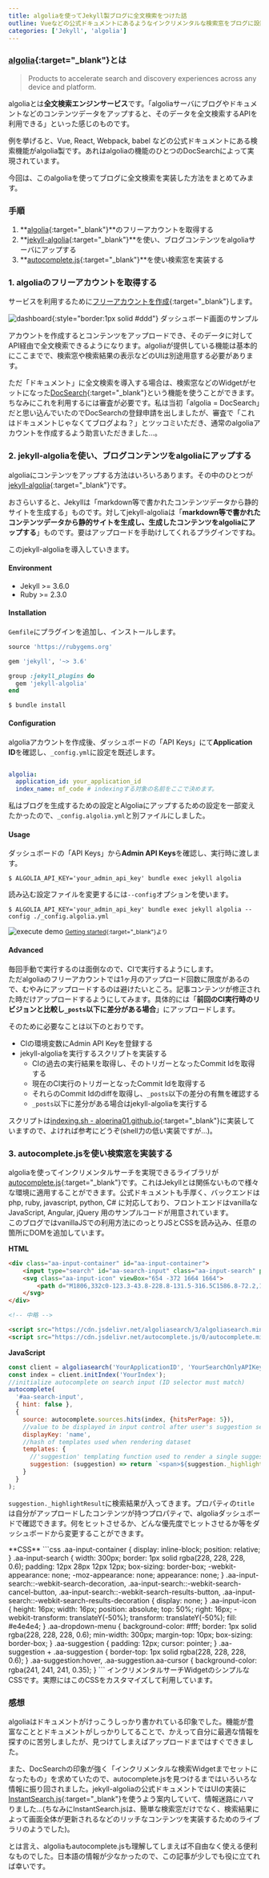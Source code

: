 ```yaml
---
title: algoliaを使ってJekyll製ブログに全文検索をつけた話
outline: Vueなどの公式ドキュメントにあるようなインクリメンタルな検索窓をブログに設置したく、algoliaを使ってみました。日本語の情報が少ないようだったのでご参考にどうぞ。
categories: ['Jekyll', 'algolia']
---
```


### [algolia](https://www.algolia.com/){:target="_blank"}とは

> Products to accelerate search and discovery experiences across any device and platform.

algoliaとは**全文検索エンジンサービス**です。「algoliaサーバにブログやドキュメントなどのコンテンツデータをアップすると、そのデータを全文検索するAPIを利用できる」といった感じのものです。

例を挙げると、Vue, React, Webpack, babel などの公式ドキュメントにある検索機能がalgolia製です。あれはalgoliaの機能のひとつのDocSearchによって実現されています。

今回は、このalgoliaを使ってブログに全文検索を実装した方法をまとめてみます。


### 手順

1. **[algolia](https://www.algolia.com/){:target="_blank"}**のフリーアカウントを取得する
2. **[jekyll-algolia](https://community.algolia.com/jekyll-algolia/){:target="_blank"}**を使い、ブログコンテンツをalgoliaサーバにアップする
3. **[autocomplete.js](https://www.algolia.com/doc/tutorials/search-ui/autocomplete/auto-complete/){:target="_blank"}**を使い検索窓を実装する




### 1. algoliaのフリーアカウントを取得する

サービスを利用するために[フリーアカウントを作成](https://www.algolia.com/users/sign_up){:target="_blank"}します。

![dashboard](/assets/2018-10-11-1-dashboard.png){:style="border:1px solid #ddd"}
ダッシュボード画面のサンプル

アカウントを作成するとコンテンツをアップロードでき、そのデータに対してAPI経由で全文検索できるようになります。algoliaが提供している機能は基本的にここまでで、検索窓や検索結果の表示などのUIは別途用意する必要があります。

ただ「ドキュメント」に全文検索を導入する場合は、検索窓などのWidgetがセットになった[DocSearch](https://community.algolia.com/docsearch/){:target="_blank"}という機能を使うことができます。  
ちなみにこれを利用するには審査が必要です。私は当初「algolia = DocSearch」だと思い込んでいたのでDocSearchの登録申請を出しましたが、審査で「これはドキュメントじゃなくてブログよね？」とツッコミいただき、通常のalgoliaアカウントを作成するよう助言いただきました…。


### 2. **jekyll-algolia**を使い、ブログコンテンツをalgoliaにアップする

algoliaにコンテンツをアップする方法はいろいろあります。その中のひとつが[jekyll-algolia](https://community.algolia.com/jekyll-algolia/){:target="_blank"}です。

おさらいすると、Jekyllは「markdown等で書かれたコンテンツデータから静的サイトを生成する」ものです。対してjekyll-algoliaは「**markdown等で書かれたコンテンツデータから静的サイトを生成し、生成したコンテンツをalgoliaにアップする**」ものです。要はアップロードを手助けしてくれるプラグインですね。

このjekyll-algoliaを導入していきます。

#### Environment

* Jekyll >= 3.6.0
* Ruby >= 2.3.0

#### Installation

`Gemfile`にプラグインを追加し、インストールします。

```ruby
source 'https://rubygems.org'

gem 'jekyll', '~> 3.6'

group :jekyll_plugins do
  gem 'jekyll-algolia'
end
```

```shell
$ bundle install
```

#### Configuration

algoliaアカウントを作成後、ダッシュボードの「API Keys」にて**Application ID**を確認し、`_config.yml`に設定を既述します。

```yaml

algolia:
  application_id: your_application_id
  index_name: mf_code # indexingする対象の名前をここで決めます。
```

私はブログを生成するための設定とAlgoliaにアップするための設定を一部変えたかったので、`_config.algolia.yml`と別ファイルにしました。

#### Usage

ダッシュボードの「API Keys」から**Admin API Keys**を確認し、実行時に渡します。

```shell
$ ALGOLIA_API_KEY='your_admin_api_key' bundle exec jekyll algolia
```

<p></p>

読み込む設定ファイルを変更するには`--config`オプションを使います。

```shell
$ ALGOLIA_API_KEY='your_admin_api_key' bundle exec jekyll algolia --config ./_config.algolia.yml
```

![execute demo](/assets/2018-10-11-1-usage.gif)
<small>[Getting started](https://community.algolia.com/jekyll-algolia/getting-started.html){:target="_blank"}より</small>


#### Advanced

毎回手動で実行するのは面倒なので、CIで実行するようにします。  
ただalgoliaのフリーアカウントでは1ヶ月のアップロード回数に限度があるので、むやみにアップロードするのは避けたいところ。記事コンテンツが修正された時だけアップロードするようにしてみます。具体的には「**前回のCI実行時のリビジョンと比較し`_posts`以下に差分がある場合**」にアップロードします。

そのために必要なことは以下のとおりです。

* CIの環境変数にAdmin API Keyを登録する
* jekyll-algoliaを実行するスクリプトを実装する
  * CIの過去の実行結果を取得し、そのトリガーとなったCommit Idを取得する
  * 現在のCI実行のトリガーとなったCommit Idを取得する
  * それらのCommit Idのdiffを取得し、`_posts`以下の差分の有無を確認する
  * `_posts`以下に差分がある場合はjekyll-algoliaを実行する

スクリプトは[indexing.sh - aloerina01.github.io](https://github.com/aloerina01/aloerina01.github.io/blob/development/scripts/indexing.sh){:target="_blank"}に実装していますので、よければ参考にどうぞ(shell力の低い実装ですが…)。


### 3. **autocomplete.js**を使い検索窓を実装する

algoliaを使ってインクリメンタルサーチを実現できるライブラリが[autocomplete.js](https://www.algolia.com/doc/tutorials/search-ui/autocomplete/auto-complete/){:target="_blank"}です。これはJekyllとは関係ないもので様々な環境に適用することができます。公式ドキュメントも手厚く、バックエンドはphp, ruby, javascript, python, C# に対応しており、フロントエンドはvanillaなJavaScript, Angular, jQuery 用のサンプルコードが用意されています。  
このブログではvanillaJSでの利用方法にのっとりJSとCSSを読み込み、任意の箇所にDOMを追加しています。

**HTML**
```html
<div class="aa-input-container" id="aa-input-container">
    <input type="search" id="aa-search-input" class="aa-input-search" placeholder="Search for players or teams..." name="search" autocomplete="off" />
    <svg class="aa-input-icon" viewBox="654 -372 1664 1664">
        <path d="M1806,332c0-123.3-43.8-228.8-131.5-316.5C1586.8-72.2,1481.3-116,1358-116s-228.8,43.8-316.5,131.5  C953.8,103.2,910,208.7,910,332s43.8,228.8,131.5,316.5C1129.2,736.2,1234.7,780,1358,780s228.8-43.8,316.5-131.5  C1762.2,560.8,1806,455.3,1806,332z M2318,1164c0,34.7-12.7,64.7-38,90s-55.3,38-90,38c-36,0-66-12.7-90-38l-343-342  c-119.3,82.7-252.3,124-399,124c-95.3,0-186.5-18.5-273.5-55.5s-162-87-225-150s-113-138-150-225S654,427.3,654,332  s18.5-186.5,55.5-273.5s87-162,150-225s138-113,225-150S1262.7-372,1358-372s186.5,18.5,273.5,55.5s162,87,225,150s113,138,150,225  S2062,236.7,2062,332c0,146.7-41.3,279.7-124,399l343,343C2305.7,1098.7,2318,1128.7,2318,1164z" />
    </svg>
</div>

<!-- 中略 -->

<script src="https://cdn.jsdelivr.net/algoliasearch/3/algoliasearch.min.js"></script>
<script src="https://cdn.jsdelivr.net/autocomplete.js/0/autocomplete.min.js"></script>
```

<p></p>

**JavaScript**
```js
const client = algoliasearch('YourApplicationID', 'YourSearchOnlyAPIKey');
const index = client.initIndex('YourIndex');
//initialize autocomplete on search input (ID selector must match)
autocomplete(
  '#aa-search-input',
  { hint: false },
  {
    source: autocomplete.sources.hits(index, {hitsPerPage: 5}),
    //value to be displayed in input control after user's suggestion selection
    displayKey: 'name',
    //hash of templates used when rendering dataset
    templates: {
      //'suggestion' templating function used to render a single suggestion
      suggestion: (suggestion) => return `<span>${suggestion._highlightResult.title.value}</span>`;
    }
  }
);
```
`suggestion._highlightResult`に検索結果が入ってきます。プロパティの`title`は自分がアップロードしたコンテンツが持つプロパティで、algoliaダッシュボードで確認できます。何をヒットさせるか、どんな優先度でヒットさせるか等をダッシュボードから変更することができます。

<p></p>
**CSS**
```css
.aa-input-container {
  display: inline-block;
  position: relative;
}
.aa-input-search {
  width: 300px;
  border: 1px solid rgba(228, 228, 228, 0.6);
  padding: 12px 28px 12px 12px;
  box-sizing: border-box;
  -webkit-appearance: none;
  -moz-appearance: none;
  appearance: none; 
}
.aa-input-search::-webkit-search-decoration, .aa-input-search::-webkit-search-cancel-button, .aa-input-search::-webkit-search-results-button, .aa-input-search::-webkit-search-results-decoration {
  display: none;
}
.aa-input-icon {
  height: 16px;
  width: 16px;
  position: absolute;
  top: 50%;
  right: 16px;
  -webkit-transform: translateY(-50%);
          transform: translateY(-50%);
  fill: #e4e4e4;
}
.aa-dropdown-menu {
  background-color: #fff;
  border: 1px solid rgba(228, 228, 228, 0.6);
  min-width: 300px;
  margin-top: 10px;
  box-sizing: border-box;
}
.aa-suggestion {
  padding: 12px;
  cursor: pointer;
}
.aa-suggestion + .aa-suggestion {
    border-top: 1px solid rgba(228, 228, 228, 0.6);
}
.aa-suggestion:hover, .aa-suggestion.aa-cursor {
  background-color: rgba(241, 241, 241, 0.35); 
}
```
インクリメンタルサーチWidgetのシンプルなCSSです。実際にはこのCSSをカスタマイズして利用しています。

### 感想

algoliaはドキュメントがけっこうしっかり書かれている印象でした。機能が豊富なこととドキュメントがしっかりしてることで、かえって自分に最適な情報を探すのに苦労しましたが、見つけてしまえばアップロードまではすぐできました。

また、DocSearchの印象が強く「インクリメンタルな検索Widgetまでセットになったもの」を求めていたので、autocomplete.jsを見つけるまではいろいろな情報に振り回されました。jekyll-algoliaの公式ドキュメントではUIの実装に[InstantSearch.js](https://community.algolia.com/instantsearch.js/){:target="_blank"}を使うよう案内していて、情報迷路にハマりました…(ちなみにInstantSearch.jsは、簡単な検索窓だけでなく、検索結果によって画面全体が更新されるなどのリッチなコンテンツを実装するためのライブラリのようでした)。

とは言え、algoliaもautocomplete.jsも理解してしまえば不自由なく使える便利なものでした。日本語の情報が少なかったので、この記事が少しでも役に立てれば幸いです。
